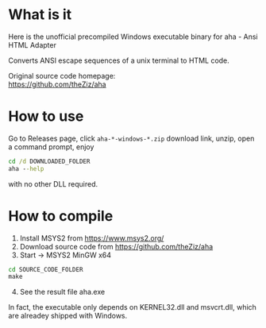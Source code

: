 What is it
==========
Here is the unofficial precompiled Windows executable binary for aha - Ansi HTML Adapter

Converts ANSI escape sequences of a unix terminal to HTML code.

Original source code homepage:  
https://github.com/theZiz/aha


How to use
==========
Go to Releases page,
click ```aha-*-windows-*.zip``` download link,
unzip,
open a command prompt,
enjoy
```bat
cd /d DOWNLOADED_FOLDER
aha --help
```
with no other DLL required.

How to compile
==============
1. Install MSYS2 from https://www.msys2.org/
2. Download source code from https://github.com/theZiz/aha
3. Start -> MSYS2 MinGW x64
```bat
cd SOURCE_CODE_FOLDER
make
```
4. See the result file aha.exe

In fact, the executable only depends on KERNEL32.dll and msvcrt.dll,
which are alreadey shipped with Windows.
